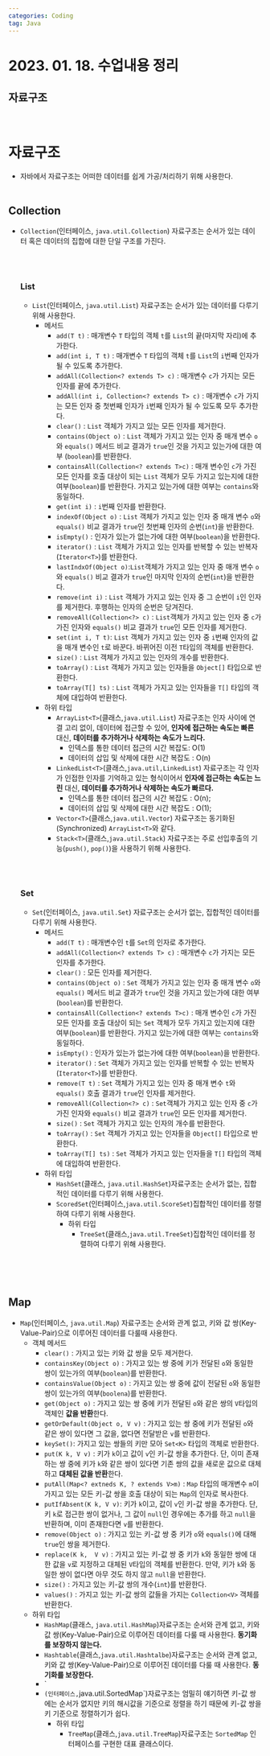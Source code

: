 ```yaml
---
categories: Coding	
tag: Java
---
```


# 2023. 01. 18. 수업내용 정리
## 자료구조

<br>

# 자료구조 
* 자바에서 자료구조는 어떠한 데이터를 쉽게 가공/처리하기 위해 사용한다.
<br><br>
## Collection
* `Collection`(인터페이스, `java.util.Collection`) 자료구조는 순서가 있는 데이터 혹은 데이터의 집합에 대한 단일 구조를 가진다. 

  <br><br>
  ### List
    * `List`(인터페이스, `java.util.List`) 자료구조는 순서가 있는 데이터를 다루기 위해 사용한다.
      * 메서드
        * `add(T t)` : 매개변수 `T` 타입의 객체 `t`를 `List`의 끝(마지막 자리)에 추가한다. 
        * `add(int i, T t)` : 매개변수 `T` 타입의 객체 `t`를 `List`의 `i`번째 인자가 될 수 있도록 추가한다.
        * `addAll(Collection<? extends T> c)` : 매개변수 `c`가 가지는 모든 인자를 끝에 추가한다.   
        * `addAll(int i, Collection<? extends T> c)` : 매개변수 `c`가 가지는 모든 인자 중 첫번째 인자가 `i`번째 인자가 될 수 있도록 모두 추가한다. 
        * `clear()` : `List` 객체가 가지고 있는 모든 인자를 제거한다.
        * `contains(Object o)` : `List` 객체가 가지고 있는 인자 중 매개 변수 `o`와 `equals()` 메서드 비교 결과가 `true`인 것을 가지고 있는가에 대한 여부 (`boolean`)를 반환한다.
        * `containsAll(Collection<? extends T>c)` : 매개 변수인 `c`가 가진 모든 인자를 호출 대상이 되는 `List` 객체가 모두 가지고 있는지에 대한 여부(`boolean`)를 반환한다. 가지고 있는가에 대한 여부는 `contains`와 동일하다.
        * `get(int i)` : `i`번째 인자를 반환한다.
        * `indexOf(Object o)` : `List` 객체가 가지고 있는 인자 중 매개 변수 `o`와 `equals()` 비교 결과가 `true`인 첫번째 인자의 순번(`int`)을 반환한다.
        * `isEmpty()` : 인자가 있는가 없는가에 대한 여부(`boolean`)을 반환한다.
        * `iterator()` : `List` 객체가 가지고 있는 인자를 반복할 수 있는 반복자(`Iterator<T>`)를 반환한다.
        * `lastIndxOf(Object o)`:`List`객체가 가지고 있는 인자 중 매개 변수 `o`와 `equals()` 비교 결과가 `true`인 마지막 인자의 순번(`int`)을 반환한다.
        * `remove(int i)` : `List` 객체가 가지고 있는 인자 중 그 순번이 `i`인 인자를 제거한다. 후행하는 인자의 순번은 당겨진다.
        * `removeAll(Collection<?> c)` : `List`객체가 가지고 있는 인자 중 `c`가 가진 인자와 `equals()` 비교 결과가 `true`인 모든 인자를 제거한다.
        * `set(int i, T t)`: `List` 객체가 가지고 있는 인자 중 `i`번째 인자의 값을 매개 변수인 `t`로 바꾼다. 바뀌어진 이전 `T`타입의 객체를 반환한다.
        * `size()` : `List` 객체가 가지고 있는 인자의 개수를 반환한다. 
        * `toArray()` : `List` 객체가 가지고 있는 인자들을 `Object[]` 타입으로 반환한다.
        * `toArray(T[] ts)` : `List` 객체가 가지고 있는 인자들을 `T[]` 타입의 객체에 대입하여 반환한다. 
      * 하위 타입
        * `ArrayList<T>`(클래스,`java.util.List`) 자료구조는 인자 사이에 연결 고리 없이, 데이터에 접근할 수 있어, **인자에 접근하는 속도는 빠른** 대신, **데이터를 추가하거나 삭제하는 속도가 느리다.**
          * 인덱스를 통한 데이터 접근의 시간 복잡도: O(1)
          * 데이터의 삽입 및 삭제에 대한 시간 복잡도 : O(n)
        * `LinkedList<T>`(클래스,`java.util,LinkedList`) 자료구조는 각 인자가 인접한 인자를 기억하고 있는 형식이어서 **인자에 접근하는 속도는 느린** 대신, **데이터를 추가하거나 삭제하는 속도가 빠르다.**
          * 인덱스를 통한 데이터 접근의 시간 복잡도 : O(n);
          * 데이터의 삽입 및 삭제에 대한 시간 복잡도 : O(1);
        * `Vector<T>`(클래스,`java.util.Vector`) 자료구조는 동기화된(Synchronized) `ArrayList<T>`와 같다. 
        * `Stack<T>`(클래스,`java.util.Stack`) 자료구조는 주로 선입후출의 기능(`push()`, `pop()`)을 사용하기 위해 사용한다.
        
  <br><br>
  ### Set
    * `Set`(인터페이스, `java.util.Set`) 자료구조는 순서가 없는, 집합적인 데이터를 다루기 위해 사용한다.
      * 메서드
        * `add(T t)` : 매개변수인 `t`를 `Set`의 인자로 추가한다. 
        * `addAll(Collection<? extends T> c)` : 매개변수 `c`가 가지는 모든 인자를 추가한다.
        * `clear()` : 모든 인자를 제거한다. 
        * `contains(Object o)` : `Set` 객체가 가지고 있는 인자 중 매개 변수 `o`와 `equals()` 메서드 비교 결과가 `true`인 것을 가지고 있는가에 대한 여부 (`boolean`)를 반환한다.
        * `containsAll(Collection<? extends T>c)` : 매개 변수인 `c`가 가진 모든 인자를 호출 대상이 되는 `Set` 객체가 모두 가지고 있는지에 대한 여부(`boolean`)를 반환한다. 가지고 있는가에 대한 여부는 `contains`와 동일하다.
        * `isEmpty()` : 인자가 있는가 없는가에 대한 여부(`boolean`)을 반환한다.
        * `iterator()` : `Set` 객체가 가지고 있는 인자를 반복할 수 있는 반복자(`Iterator<T>`)를 반환한다.
        * `remove(T t)` : `Set` 객체가 가지고 있는 인자 중 매개 변수 `t`와 `equals()` 호출 결과가 `true`인 인자를 제거한다.
        * `removeAll(Collection<?> c)` : `Set`객체가 가지고 있는 인자 중 `c`가 가진 인자와 `equals()` 비교 결과가 `true`인 모든 인자를 제거한다.
        * `size()` : `Set` 객체가 가지고 있는 인자의 개수를 반환한다.
        * `toArray()` : `Set` 객체가 가지고 있는 인자들을 `Object[]` 타입으로 반환한다.
        * `toArray(T[] ts)` : `Set` 객체가 가지고 있는 인자들을 `T[]` 타입의 객체에 대입하여 반환한다.
      * 하위 타입
        * `HashSet`(클래스, `java.util.HashSet`)자료구조는 순서가 없는, 집합적인 데이터를 다루기 위해 사용한다. 
        * `ScoredSet`(인터페이스,`java.util.ScoreSet`)집합적인 데이터를 정렬하여 다루기 위해 사용한다.
          * 하위 타입
            * `TreeSet`(클래스,`java.util.TreeSet`)집합적인 데이터를 정렬하여 다루기 위해 사용한다. 

<br><br><br>
## Map
* `Map`(인터페이스, `java.util.Map`) 자료구조는 순서와 관계 없고, 키와 값 쌍(Key-Value-Pair)으로 이루어진 데이터를 다룰때 사용한다.
  * 객체 메서드
    * `clear()` : 가지고 있는 키와 값 쌍을 모두 제거한다.
    * `containsKey(Object o)` : 가지고 있는 쌍 중에 키가 전달된 `o`와 동일한 쌍이 있는가의 여부(`boolean`)를 반환한다.
    * `containsValue(Object o)` : 가지고 있는 쌍 중에 값이 전달된 `o`와 동일한 쌍이 있는가의 여부(`boolena`)를 반환한다.
    * `get(Object o)` : 가지고 있는 쌍 중에 키가 전달된 `o`와 같은 쌍의 `V`타입의 객체인 **값을 반환**한다.
    * `getOrDefault(Object o, V v)` : 가지고 있는 쌍 중에 키가 전달된 `o`와 같은 쌍이 있다면 그 값을, 없다면 전달받은 `v`를 반환한다.
    * `keySet()`: 가지고 있는 쌍들의 키만 모아 `Set<K>` 타입의 객체로 반환한다.
    * `put(K k, V v)` : 키가 `k`이고 값이 `v`인 키-값 쌍을 추가한다. 단, 이미 존재하는 쌍 중에 키가 `k`와 같은 쌍이 있다면 기존 쌍의 값을 새로운 값으로 대체하고 **대체된 값을 반환**한다.  
    * `putAll(Map<? extneds K, ? extends V>m)` : `Map` 타입의 매개변수 `m`이 가지고 있는 모든 키-값 쌍을 호출 대상이 되는 `Map`의 인자로 복사한다. 
    * `putIfAbsent(K k, V v)`: 키가 `k`이고, 값이 `v`인 키-값 쌍을 추가한다. 단, 키 `k`로 접근한 쌍이 없거나, 그 값이 `null`인 경우에는 추가를 하고 `null`을 반환하며, 이미 존재한다면 `v`를 반환한다. 
    * `remove(Object o)` : 가지고 있는 키-값 쌍 중 키가 `o`와 `equals()`에 대해 `true`인 쌍을 제거한다.
    * `replace(K k,  V v)` : 가지고 있는 키-값 쌍 중 키가 `k`와 동일한 쌍에 대한 값을 `v`로 지정하고 대체된 `V`타입의 객체를 반환한다. 만약, 키가 `k`와 동일한 쌍이 없다면 아무 것도 하지 않고 `null`을 반환한다. 
    * `size()` : 가지고 있는 키-값 쌍의 개수(`int`)를 반환한다.
    * `values()` : 가지고 있는 키-값 쌍의 값들을 가지는 `Collection<V>` 객체를 반환한다. 
  * 하위 타입
    * `HashMap`(클래스, `java.util.HashMap`)자료구조는 순서와 관계 없고, 키와 값 쌍(Key-Value-Pair)으로 이루어진 데이터를 다룰 때 사용한다. **동기화를 보장하지 않는다.**
    * `Hashtable`(클래스,`java.util.Hashtalbe`)자료구조는 순서와 관계 없고, 키와 값 쌍(Key-Value-Pair)으로 이루어진 데이터를 다룰 때 사용한다. **동기화를 보장한다.**
    * `
    * `(인터페이스,`java.util.SortedMap`)자료구조는 엄밀히 얘기하면 키-값 쌍에는 순서가 없지만 키의 해시값을 기준으로 정렬을 하기 때문에 키-값 쌍을 키 기준으로 정렬하기가 쉽다.
      * 하위 타입
        * `TreeMap`(클래스,`java.util.TreeMap`)자료구조는 `SortedMap` 인터페이스를 구현한 대표 클래스이다. 
